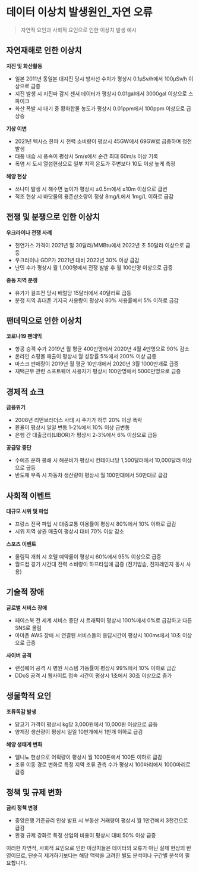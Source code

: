 # 데이터 이상치 발생원인_자연 오류
> 자연적 요인과 사회적 요인으로 인한 이상치 발생 예시

## 자연재해로 인한 이상치

**지진 및 화산활동**
- 일본 2011년 동일본 대지진 당시 방사선 수치가 평상시 0.1μSv/h에서 100μSv/h 이상으로 급증
- 지진 발생 시 지진파 감지 센서 데이터가 평상시 0.01gal에서 3000gal 이상으로 스파이크
- 화산 폭발 시 대기 중 황화합물 농도가 평상시 0.01ppm에서 100ppm 이상으로 급상승

**기상 이변**
- 2021년 텍사스 한파 시 전력 소비량이 평상시 45GW에서 69GW로 급증하며 정전 발생
- 태풍 내습 시 풍속이 평상시 5m/s에서 순간 최대 60m/s 이상 기록
- 폭염 시 도시 열섬현상으로 일부 지역 온도가 주변보다 10도 이상 높게 측정

**해양 현상**
- 쓰나미 발생 시 해수면 높이가 평상시 ±0.5m에서 ±10m 이상으로 급변
- 적조 현상 시 바닷물의 용존산소량이 정상 8mg/L에서 1mg/L 이하로 급감

## 전쟁 및 분쟁으로 인한 이상치

**우크라이나 전쟁 사례**
- 천연가스 가격이 2021년 말 30달러/MMBtu에서 2022년 초 50달러 이상으로 급등
- 우크라이나 GDP가 2021년 대비 2022년 30% 이상 급감
- 난민 수가 평상시 월 1,000명에서 전쟁 발발 후 월 100만명 이상으로 급증

**중동 지역 분쟁**
- 유가가 걸프전 당시 배럴당 15달러에서 40달러로 급등
- 분쟁 지역 휴대폰 기지국 사용량이 평상시 80% 사용률에서 5% 이하로 급감

## 팬데믹으로 인한 이상치

**코로나19 팬데믹**
- 항공 승객 수가 2019년 월 평균 400만명에서 2020년 4월 4만명으로 90% 감소
- 온라인 쇼핑몰 매출이 평상시 월 성장률 5%에서 200% 이상 급증
- 마스크 판매량이 2019년 월 평균 10만개에서 2020년 3월 1000만개로 급증
- 재택근무 관련 소프트웨어 사용자가 평상시 100만명에서 5000만명으로 급증

## 경제적 쇼크

**금융위기**
- 2008년 리먼브라더스 사태 시 주가가 하루 20% 이상 폭락
- 환율이 평상시 일일 변동 1-2%에서 10% 이상 급변동
- 은행 간 대출금리(LIBOR)가 평상시 2-3%에서 6% 이상으로 급등

**공급망 중단**
- 수에즈 운하 봉쇄 시 해운비가 평상시 컨테이너당 1,500달러에서 10,000달러 이상으로 급등
- 반도체 부족 시 자동차 생산량이 평상시 월 100만대에서 50만대로 급감

## 사회적 이벤트

**대규모 시위 및 파업**
- 프랑스 전국 파업 시 대중교통 이용률이 평상시 80%에서 10% 이하로 급감
- 시위 지역 상권 매출이 평상시 대비 70% 이상 감소

**스포츠 이벤트**
- 올림픽 개최 시 호텔 예약률이 평상시 60%에서 95% 이상으로 급증
- 월드컵 경기 시간대 전력 소비량이 하프타임에 급증 (전기밥솥, 전자레인지 동시 사용)

## 기술적 장애

**글로벌 서비스 장애**
- 페이스북 전 세계 서비스 중단 시 트래픽이 평상시 100%에서 0%로 급감하고 다른 SNS로 몰림
- 아마존 AWS 장애 시 연결된 서비스들의 응답시간이 평상시 100ms에서 10초 이상으로 급증

**사이버 공격**
- 랜섬웨어 공격 시 병원 시스템 가동률이 평상시 99%에서 10% 이하로 급감
- DDoS 공격 시 웹사이트 접속 시간이 평상시 1초에서 30초 이상으로 증가

## 생물학적 요인

**조류독감 발생**
- 닭고기 가격이 평상시 kg당 3,000원에서 10,000원 이상으로 급등
- 양계장 생산량이 평상시 일일 10만개에서 1만개 이하로 급감

**해양 생태계 변화**
- 엘니뇨 현상으로 어획량이 평상시 월 1000톤에서 100톤 이하로 급감
- 조류 이동 경로 변화로 특정 지역 조류 관측 수가 평상시 100마리에서 1000마리로 급증

## 정책 및 규제 변화

**금리 정책 변경**
- 중앙은행 기준금리 인상 발표 시 부동산 거래량이 평상시 월 1만건에서 3천건으로 급감
- 환경 규제 강화로 특정 산업의 비용이 평상시 대비 50% 이상 급증

이러한 자연적, 사회적 요인으로 인한 이상치들은 데이터의 오류가 아닌 실제 현상의 반영이므로, 단순히 제거하기보다는 해당 맥락을 고려한 별도 분석이나 구간별 분석이 필요합니다.

